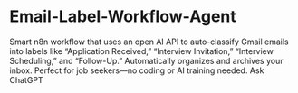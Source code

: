 # Email-Label-Workflow-Agent
Smart n8n workflow that uses an open AI API to auto-classify Gmail emails into labels like “Application Received,” “Interview Invitation,” “Interview Scheduling,” and “Follow-Up.” Automatically organizes and archives your inbox. Perfect for job seekers—no coding or AI training needed.          Ask ChatGPT
